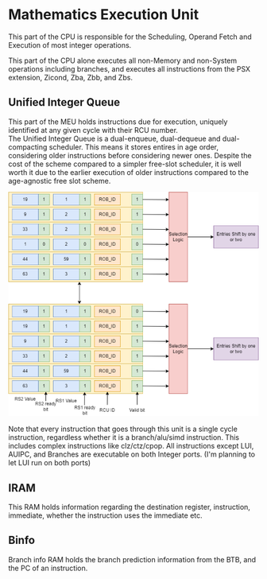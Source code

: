 # Mathematics Execution Unit

This part of the CPU is responsible for the Scheduling, Operand Fetch and Execution of most integer operations.

This part of the CPU alone executes all non-Memory and non-System operations including branches, and executes all instructions from the PSX extension, Zicond, Zba, Zbb, and Zbs.

## Unified Integer Queue
This part of the MEU holds instructions due for execution, uniquely identified at any given cycle with their RCU number.\
The Unified Integer Queue is a dual-enqueue, dual-dequeue and dual-compacting scheduler. This means it stores entires in age order, considering older instructions before considering newer ones. Despite the cost of the scheme compared to a simpler free-slot scheduler, it is well worth it due to the earlier execution of older instructions compared to the age-agnostic free slot scheme.

![Stylised Scheduler](scheduler.drawio.png)

Note that every instruction that goes through this unit is a single cycle instruction, regardless whether it is a branch/alu/simd instruction. This includes complex instructions like clz/ctz/cpop. All instructions except LUI, AUIPC, and Branches are executable on both Integer ports. (I'm planning to let LUI run on both ports)

## IRAM
This RAM holds information regarding the destination register, instruction, immediate, whether the instruction uses the immediate etc.

## Binfo
Branch info RAM holds the branch prediction information from the BTB, and the PC of an instruction.
